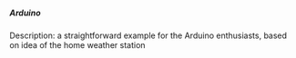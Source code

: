 ##### Arduino

Description: a straightforward example for the Arduino enthusiasts, based on idea of the home weather station
